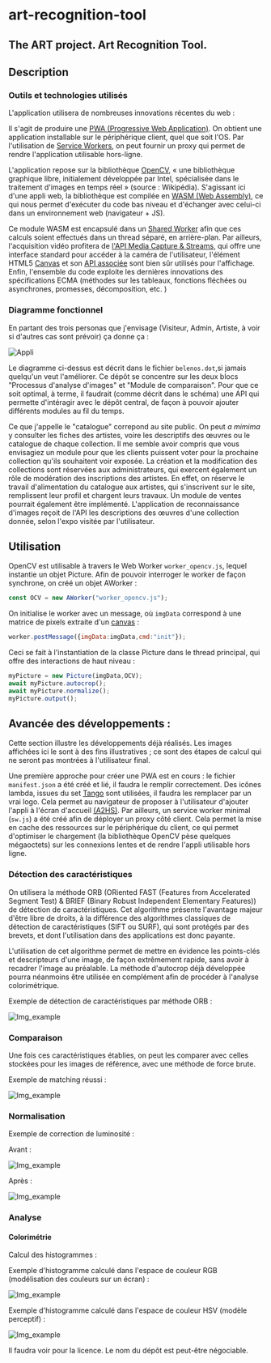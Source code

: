 # art-recognition-tool
## The ART project. Art Recognition Tool.

## Description

### Outils et technologies utilisés

L'application utilisera de nombreuses innovations récentes du web :

Il s'agit de produire une [PWA (Progressive Web Application)](https://developers.google.com/web/progressive-web-apps/).
On obtient une application installable sur le périphérique client, quel
que soit l'OS. Par l'utilisation de [Service Workers](https://developer.mozilla.org/en-US/docs/Web/API/Service_Worker_API/Using_Service_Workers),
on peut fournir un proxy qui permet de rendre l'application utilisable
hors-ligne.

L'application repose sur la bibliothèque [OpenCV](https://opencv.org),
« une bibliothèque graphique libre, initialement développée par Intel,
spécialisée dans le traitement d'images en temps réel » (source :
Wikipédia). S'agissant ici d'une appli web, la bibliothèque est compilée
en [WASM (Web Assembly)](https://developer.mozilla.org/en-US/docs/WebAssembly),
ce qui nous permet d'exécuter du code bas niveau et d'échanger avec
celui-ci dans un environnement web (navigateur + JS).

Ce module WASM est encapsulé dans un [Shared Worker](https://developer.mozilla.org/en-US/docs/Web/API/SharedWorker)
afin que ces calculs soient effectués dans un thread séparé, en
arrière-plan. Par ailleurs, l'acquisition vidéo profitera de 
[l'API Media Capture & Streams](https://developer.mozilla.org/en-US/docs/Web/API/Media_Streams_API),
qui offre une interface standard pour accéder à la caméra de
l'utilisateur, l'élément HTML5 [Canvas](https://www.w3schools.com/html/html5_canvas.asp)
et son [API associée](https://developer.mozilla.org/en-US/docs/Web/API/Canvas_API)
sont bien sûr utilisés pour l'affichage. Enfin, l'ensemble du code
exploite les dernières innovations des spécifications ECMA (méthodes
sur les tableaux, fonctions fléchées ou asynchrones, promesses,
décomposition, etc. )


### Diagramme fonctionnel

En partant des trois personas que j'envisage (Visiteur, Admin, Artiste,
à voir si d'autres cas sont prévoir) ça donne ça :

![Appli](process.png "Appli")

Le diagramme ci-dessus est décrit dans le fichier `belenos.dot`,si
jamais quelqu'un veut l'améliorer. Ce dépôt se concentre sur les deux
blocs "Processus d'analyse d'images" et "Module de comparaison".
Pour que ce soit optimal, à terme, il faudrait (comme décrit dans le
schéma) une API qui permette d'intéragir avec le dépôt central, de façon
à pouvoir ajouter différents modules au fil du temps.

Ce que j'appelle le "catalogue" correpond au site public. On peut
*a mimima* y consulter les fiches des artistes, voire les descriptifs
des œuvres ou le catalogue de chaque collection. Il me semble avoir
compris que vous envisagiez un module pour que les clients puissent
voter pour la prochaine collection qu'ils souhaitent voir exposée. La
création et la modification des collections sont réservées aux
administrateurs, qui exercent également un rôle de modération des
inscriptions des artistes. En effet, on réserve le travail
d'alimentation du catalogue aux artistes, qui s'inscrivent sur le site,
remplissent leur profil et chargent leurs travaux. Un module de ventes
pourrait également être implémenté. L'application de reconnaissance
d'images reçoit de l'API les descriptions des œuvres d'une collection
donnée, selon l'expo visitée par l'utilisateur.

## Utilisation

OpenCV est utilisable à travers le Web Worker `worker_opencv.js`, lequel
instantie un objet Picture. Afin de pouvoir interroger le worker de
façon synchrone, on créé un objet AWorker :
```javascript
const OCV = new AWorker("worker_opencv.js");
```
On initialise le worker avec un message, où `imgData` correspond à une
matrice de pixels extraite d'un [canvas](https://www.w3schools.com/html/html5_canvas.asp) :
```javascript
worker.postMessage({imgData:imgData,cmd:"init"});
```
Ceci se fait à l'instantiation de la classe Picture dans le thread
principal, qui offre des interactions de haut niveau :
```javascript
myPicture = new Picture(imgData,OCV);
await myPicture.autocrop();
await myPicture.normalize();
myPicture.output();
```

## Avancée des développements :
Cette section illustre les développements déjà réalisés. Les images
affichées ici le sont à des fins illustratives ; ce sont des étapes de
calcul qui ne seront pas montrées à l'utilisateur final.

Une première approche pour créer une PWA est en cours : le fichier
`manifest.json` a été créé et lié, il faudra le remplir correctement.
Des icônes lambda, issues du set [Tango](http://tango.freedesktop.org/Tango_Icon_Library)
sont utilisées, il faudra les remplacer par un vrai logo. Cela permet au
navigateur de proposer à l'utilisateur d'ajouter l'appli à l'écran
d'accueil [(A2HS)](https://developer.mozilla.org/en-US/docs/Web/Progressive_web_apps/Add_to_home_screen).
Par ailleurs, un service worker minimal (`sw.js`) a été créé afin de
déployer un proxy côté client. Cela permet la mise en cache des
ressources sur le périphérique du client, ce qui permet d'optimiser le
chargement (la bibliothèque OpenCV pèse quelques mégaoctets) sur les
connexions lentes et de rendre l'appli utilisable hors ligne.

### Détection des caractéristiques

On utilisera la méthode ORB (ORiented FAST (Features from
Accelerated Segment Test) &  BRIEF (Binary Robust Independent Elementary
Features)) de détection de caractéristiques. Cet algorithme présente
l'avantage majeur d'être libre de droits, à la différence des
algorithmes classiques de détection de caractéristiques (SIFT ou SURF),
qui sont protégés par des brevets, et dont l'utilisation dans des
applications est donc payante.

L'utilisation de cet algorithme permet de mettre en évidence les
points-clés et descripteurs d'une image, de façon extrêmement rapide,
sans avoir à recadrer l'image au préalable. La méthode d'autocrop déjà
développée pourra néanmoins être utilisée en complément afin de procéder
à l'analyse colorimétrique.

Exemple de détection de caractéristiques par méthode ORB :

![Img_example](examples/features.jpg "match")

### Comparaison

Une fois ces caractéristiques établies, on peut les comparer avec celles
stockées pour les images de référence, avec une méthode de force brute.

Exemple de matching réussi :

![Img_example](examples/match.jpg "match")

### Normalisation

Exemple de correction de luminosité :

Avant :

![Img_example](examples/original.jpg "image brute")

Après :

![Img_example](examples/normalized.jpg "image égalisée")

### Analyse

#### Colorimétrie
Calcul des histogrammes :

Exemple d'histogramme calculé dans l'espace de couleur RGB (modélisation
des couleurs sur un écran) :

![Img_example](examples/hist_rgb.jpg "histogramme rgb")

Exemple d'histogramme calculé dans l'espace de couleur HSV (modèle
perceptif) :

![Img_example](examples/hist_hsv.jpg "histogramme hsv")

Il faudra voir pour la licence. Le nom du dépôt est peut-être
négociable.
